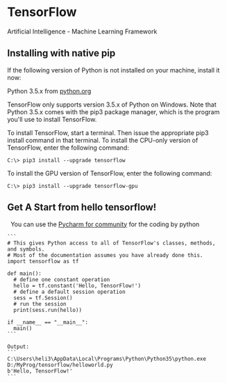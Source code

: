 # TensorFlow
Artificial Intelligence  - Machine Learning Framework

## Installing with native pip
  If the following version of Python is not installed on your machine, install it now:
  
  Python 3.5.x from [python.org](https://www.python.org/downloads/release/python-352/)
  
  TensorFlow only supports version 3.5.x of Python on Windows. Note that Python 3.5.x comes with the pip3 package manager, which is the program you'll use to install TensorFlow.

  To install TensorFlow, start a terminal. Then issue the appropriate pip3 install command in that terminal. To install the CPU-only version of TensorFlow, enter the following command:
  
  ```
  C:\> pip3 install --upgrade tensorflow
  ```
  
  To install the GPU version of TensorFlow, enter the following command:
  ```
  C:\> pip3 install --upgrade tensorflow-gpu
  ```
  
 ## Get A Start from hello tensorflow!
    You can use the [Pycharm for community](https://www.jetbrains.com/pycharm/download/download-thanks.html?platform=windows&code=PCC) for the coding by python
    
    ```
    # This gives Python access to all of TensorFlow's classes, methods, and symbols.
    # Most of the documentation assumes you have already done this.
    import tensorflow as tf

    def main():
      # define one constant operation
      hello = tf.constant('Hello, TensorFlow!')
      # define a default session operation
      sess = tf.Session()
      # run the session
      print(sess.run(hello))

    if __name__ == "__main__":
      main()
    ```
    
    Output:
    ```
    C:\Users\heli3\AppData\Local\Programs\Python\Python35\python.exe D:/MyProg/tensorflow/helloworld.py
    b'Hello, TensorFlow!'
    ```
